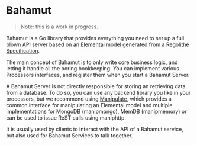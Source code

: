 # Bahamut

> Note: this is a work in progress.

Bahamut is a Go library that provides everything you need to set up a full blown
API server based on an [Elemental](https://go.acuvity.ai/elemental) model
generated from a [Regolithe Specification](https://go.acuvity.ai/regolithe).

The main concept of Bahamut is to only write core business logic, and letting it
handle all the boring bookkeeping. You can implement various Processors
interfaces, and register them when you start a Bahamut Server.

A Bahamut Server is not directly responsible for storing an retrieving data from
a database. To do so, you can use any backend library you like in your
processors, but we recommend using
[Manipulate](https://go.acuvity.ai/manipulate), which provides a common
interface for manipulating an Elemental model and multiple implementations for
MongoDB (manipmongo), MemDB (manipmemory) or can be used to issue ReST calls using
maniphttp.

It is usually used by clients to interact with the API of a Bahamut service, but
also used for Bahamut Services to talk together.
